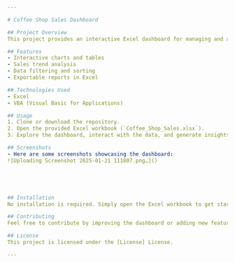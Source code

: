 ```yaml
---

# Coffee Shop Sales Dashboard

## Project Overview
This project provides an interactive Excel dashboard for managing and analyzing coffee shop sales data. The dashboard offers easy-to-use features for data visualization and insights generation, helping in decision-making processes.

## Features
- Interactive charts and tables
- Sales trend analysis
- Data filtering and sorting
- Exportable reports in Excel

## Technologies Used
- Excel
- VBA (Visual Basic for Applications)

## Usage
1. Clone or download the repository.
2. Open the provided Excel workbook (`Coffee_Shop_Sales.xlsx`).
3. Explore the dashboard, interact with the data, and generate insights.

## Screenshots
- Here are some screenshots showcasing the dashboard:
![Uploading Screenshot 2025-01-21 111807.png…]()





## Installation
No installation is required. Simply open the Excel workbook to get started.

## Contributing
Feel free to contribute by improving the dashboard or adding new features. Fork the repository and submit a pull request.

## License
This project is licensed under the [License] License.

---
```

